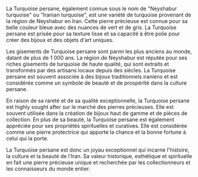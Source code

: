 La Turquoise persane, également connue sous le nom de "Neyshabur turquoise" ou "Iranian turquoise", est une variété de turquoise provenant de la région de Neyshabur en Iran. Cette pierre précieuse est connue pour sa belle couleur bleue avec des nuances de vert et de gris. La Turquoise persane est prisée pour sa texture lisse et sa capacité à être polie pour créer des bijoux et des objets d'art uniques.

Les gisements de Turquoise persane sont parmi les plus anciens au monde, datant de plus de 1 000 ans. La région de Neyshabur est réputée pour ses riches gisements de turquoise de haute qualité, qui sont extraits et transformés par des artisans locaux depuis des siècles. La Turquoise persane est souvent associée à des bijoux traditionnels iraniens et est considérée comme un symbole de beauté et de prospérité dans la culture persane.

En raison de sa rareté et de sa qualité exceptionnelle, la Turquoise persane est highly sought after sur le marché des pierres précieuses. Elle est souvent utilisée dans la création de bijoux haut de gamme et de pièces de collection. En plus de sa beauté, la Turquoise persane est également appréciée pour ses propriétés spirituelles et curatives. Elle est considérée comme une pierre protectrice qui apporte la chance et la bonne fortune à celui qui la porte.

La Turquoise persane est donc un joyau exceptionnel qui incarne l'histoire, la culture et la beauté de l'Iran. Sa valeur historique, esthétique et spirituelle en fait une pierre précieuse unique et recherchée par les collectionneurs et les connaisseurs du monde entier.